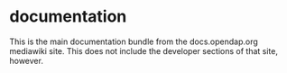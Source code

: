 # documentation

This is the main documentation bundle from the docs.opendap.org mediawiki site. 
This does not include the developer sections of that site, however.

